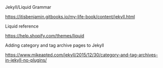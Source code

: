 


Jekyll/Liquid Grammar

https://itisbenjamin.gitbooks.io/my-life-book/content/jekyll.html

Liquid reference

https://help.shopify.com/themes/liquid


Adding category and tag archive pages to Jekyll

https://www.mikeapted.com/jekyll/2015/12/30/category-and-tag-archives-in-jekyll-no-plugins/



